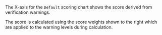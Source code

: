 The X-axis for the `Default` scoring chart shows the score derived from verification warnings.

The score is calculated using the score weights shown to the right
which are applied to the warning levels during calculation.
